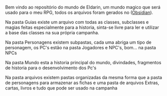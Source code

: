 Bem vindo ao repositório do mundo de Eldarin, um mundo magico que será usado para o meu RPG, todos os arquivos foram gerados no ([Obsidian](https://obsidian.md/)).

Na pasta Guias existe um arquivo com todas as classes, subclasses e magias feitas especialmente para a historia, sinta-se livre para ler e utilizar a base das classes na sua própria campanha.

Na pasta Personagens existem subpastas, cada uma abriga um tipo de personagem, os PC's estão na pasta Jogadores e NPC's, bom... na pasta NPCs

Na pasta Mundo esta a historia principal do mundo, divindades, fragmentos de historia para o desenvolvimento dos Pc's

Na pasta arquivos existem pastas organizadas da mesma forma que a pasta de personagens para armazenar as fichas e uma pasta de arquivos Extras, cartas, livros e tudo que pode ser usado na campanha